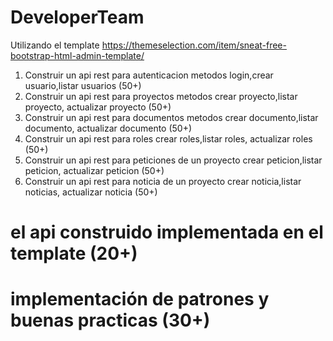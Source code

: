# DeveloperTeam

Utilizando el template
https://themeselection.com/item/sneat-free-bootstrap-html-admin-template/

1. Construir un api rest para autenticacion metodos login,crear usuario,listar usuarios (50+)
2. Construir un api rest para proyectos metodos crear proyecto,listar proyecto, actualizar proyecto (50+)
3. Construir un api rest para documentos metodos crear documento,listar documento, actualizar documento (50+)
4. Construir un api rest para  roles crear roles,listar roles, actualizar roles (50+)
5. Construir un api rest para  peticiones de un proyecto crear peticion,listar peticion, actualizar peticion (50+)
6. Construir un api rest para  noticia de un proyecto crear noticia,listar noticias, actualizar noticia (50+)


# el api construido implementada en el template (20+) 
# implementación de patrones y buenas practicas (30+)


